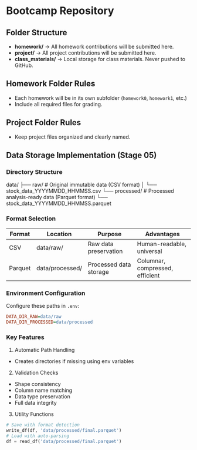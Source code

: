 # Bootcamp Repository

## Folder Structure
- **homework/** → All homework contributions will be submitted here.
- **project/** → All project contributions will be submitted here.
- **class_materials/** → Local storage for class materials. Never pushed to
GitHub.

## Homework Folder Rules
- Each homework will be in its own subfolder (`homework0`, `homework1`, etc.)
- Include all required files for grading.

## Project Folder Rules
- Keep project files organized and clearly named.

## Data Storage Implementation (Stage 05)

### Directory Structure
data/
├── raw/ # Original immutable data (CSV format)
│ └── stock_data_YYYYMMDD_HHMMSS.csv
└── processed/ # Processed analysis-ready data (Parquet format)
└── stock_data_YYYYMMDD_HHMMSS.parquet

### Format Selection
| Format  | Location    | Purpose                          | Advantages                     |
|---------|------------|----------------------------------|--------------------------------|
| CSV     | data/raw/  | Raw data preservation            | Human-readable, universal      |
| Parquet | data/processed/ | Processed data storage     | Columnar, compressed, efficient |

### Environment Configuration
Configure these paths in `.env`:
```ini
DATA_DIR_RAW=data/raw
DATA_DIR_PROCESSED=data/processed
```
### Key Features
1. Automatic Path Handling
- Creates directories if missing using env variables

2. Validation Checks
- Shape consistency
- Column name matching
- Data type preservation
- Full data integrity

3. Utility Functions
```python
# Save with format detection
write_df(df, 'data/processed/final.parquet')
# Load with auto-parsing
df = read_df('data/processed/final.parquet')
```
